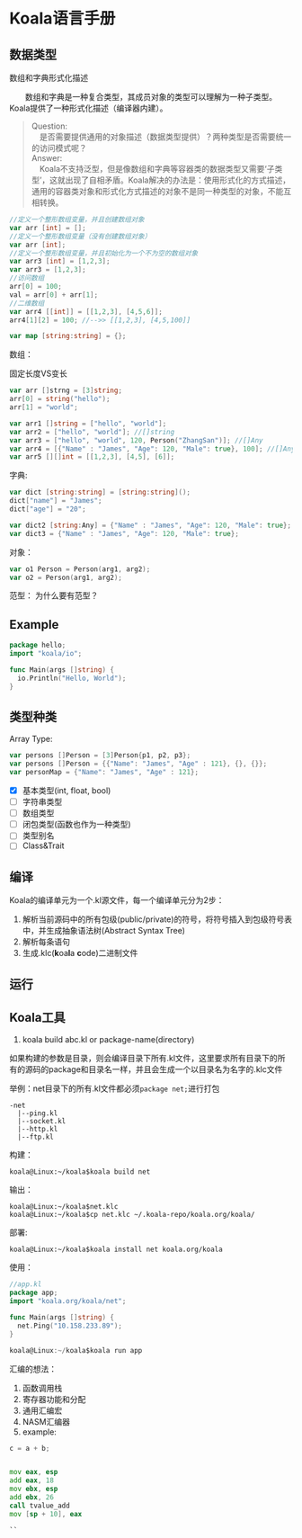 # Koala语言手册

## 数据类型

数组和字典形式化描述

&emsp;&emsp;数组和字典是一种复合类型，其成员对象的类型可以理解为一种子类型。
Koala提供了一种形式化描述（编译器内建）。

>
> Question:  
> &emsp;是否需要提供通用的对象描述（数据类型提供）？两种类型是否需要统一的访问模式呢？  
> Answer:  
> &emsp;Koala不支持泛型，但是像数组和字典等容器类的数据类型又需要‘子类型’，这就出现了自相矛盾。Koala解决的办法是：使用形式化的方式描述，通用的容器类对象和形式化方式描述的对象不是同一种类型的对象，不能互相转换。
>

```go
//定义一个整形数组变量，并且创建数组对象
var arr [int] = [];
//定义一个整形数组变量（没有创建数组对象）
var arr [int];
//定义一个整形数组变量，并且初始化为一个不为空的数组对象
var arr3 [int] = [1,2,3];
var arr3 = [1,2,3];
//访问数组
arr[0] = 100;
val = arr[0] + arr[1];
//二维数组
var arr4 [[int]] = [[1,2,3], [4,5,6]];
arr4[1][2] = 100; //-->> [[1,2,3], [4,5,100]]
```

```go
var map [string:string] = {};


```

数组：

固定长度VS变长

```go
var arr []strng = [3]string;
arr[0] = string("hello");
arr[1] = "world";

var arr1 []string = ["hello", "world"];
var arr2 = ["hello", "world"]; //[]string
var arr3 = ["hello", "world", 120, Person("ZhangSan")]; //[]Any
var arr4 = [{"Name" : "James", "Age": 120, "Male": true}, 100]; //[]Any
var arr5 [][]int = [[1,2,3], [4,5], [6]];

```

字典:

```go
var dict [string:string] = [string:string]();
dict["name"] = "James";
dict["age"] = "20";

var dict2 [string:Any] = {"Name" : "James", "Age": 120, "Male": true};
var dict3 = {"Name" : "James", "Age": 120, "Male": true};
```

对象：

```go
var o1 Person = Person(arg1, arg2);
var o2 = Person(arg1, arg2);
```

范型：
为什么要有范型？

## Example

```go
package hello;
import "koala/io";

func Main(args []string) {
  io.Println("Hello, World");
}
```

## 类型种类

Array Type:

```go
var persons []Person = [3]Person{p1, p2, p3};
var persons []Person = {{"Name": "James", "Age" : 121}, {}, {}};
var personMap = {"Name": "James", "Age" : 121};
```

- [x] 基本类型(int, float, bool)
- [ ] 字符串类型
- [ ] 数组类型
- [ ] 闭包类型(函数也作为一种类型)
- [ ] 类型别名
- [ ] Class&Trait

## 编译

Koala的编译单元为一个.kl源文件，每一个编译单元分为2步：

1. 解析当前源码中的所有包级(public/private)的符号，将符号插入到包级符号表中，并生成抽象语法树(Abstract Syntax Tree)
2. 解析每条语句
3. 生成.klc(**k**oa**l**a **c**ode)二进制文件

## 运行

## Koala工具

1. koala build abc.kl or package-name(directory)

  如果构建的参数是目录，则会编译目录下所有.kl文件，这里要求所有目录下的所有的源码的package和目录名一样，并且会生成一个以目录名为名字的.klc文件

  举例：net目录下的所有.kl文件都必须`package net;`进行打包

    -net
      |--ping.kl
      |--socket.kl
      |--http.kl
      |--ftp.kl

  构建：

    koala@Linux:~/koala$koala build net

  输出：

    koala@Linux:~/koala$net.klc
    koala@Linux:~/koala$cp net.klc ~/.koala-repo/koala.org/koala/

  部署:

    koala@Linux:~/koala$koala install net koala.org/koala

  使用：

```go
//app.kl
package app;
import "koala.org/koala/net";

func Main(args []string) {
  net.Ping("10.158.233.89");
}

koala@Linux:~/koala$koala run app
```

汇编的想法：

  1. 函数调用栈
  2. 寄存器功能和分配
  3. 通用汇编宏
  4. NASM汇编器
  5. example:

```go
c = a + b;
```

```asm

mov eax, esp
add eax, 18
mov ebx, esp
add ebx, 26
call tvalue_add
mov [sp + 10], eax

``
